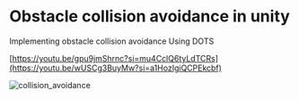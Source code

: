 # Obstacle collision avoidance in unity


Implementing obstacle collision avoidance Using DOTS

[https://youtu.be/gpu9jmShrnc?si=mu4CclQ6tyLdTCRs](https://youtu.be/wUSCg3BuyMw?si=a1HozIgiQCPEkcbf)

![collision_avoidance](https://github.com/user-attachments/assets/27f45b34-0728-4809-b381-84348870edf8)
